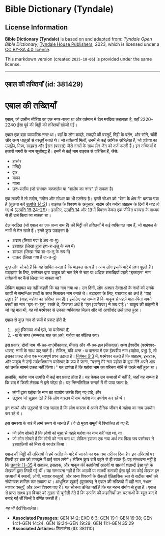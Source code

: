 # Bible Dictionary (Tyndale)

## License Information

**Bible Dictionary (Tyndale)** is based on and adapted from: _Tyndale Open Bible Dictionary_, [Tyndale House Publishers](https://tyndaleopenresources.com/), 2023, which is licensed under a [CC BY-SA 4.0 license](https://creativecommons.org/licenses/by-sa/4.0/legalcode.en).

This markdown version (created `2025-10-06`) is provided under the same license.



--------------------------------

## एबाल की तख्तियाँ (id: 381429)

एबाल की तख्तियाँ
================

एबाल, जो प्राचीन सीरिया का एक नगर\-राज्य था और वर्तमान में टेल मरदिख कहलाता है, वहाँ 2220–2240 ईसा पूर्व की मिट्टी की तख्तियाँ खोजी गईं।

एबाल एक बड़ा व्यापारिक नगर था। वहाँ के लोग कपड़े, लकड़ी की वस्तुएँ, मिट्टी के बर्तन, और सोने, चाँदी और अन्य धातुओं से वस्तुएँ बनाते थे। जो तख्तियाँ मिलीं, उनमें से कई आर्थिक अभिलेख हैं, जो एशिया का उपद्वीप, मिस्र, साइप्रस और ईरान (फारस) जैसे नगरों के साथ लेन\-देन को दर्ज करती हैं। इन तख्तियाँ में हजारों नगरों के नाम सूचीबद्ध हैं। इनमें से कई नाम बाइबल से परिचित हैं, जैसे:

* हासोर
* मगिद्दो
* द्वार
* याफा
* गाज़ा
* उरु\-सलीम (जो संभवतः यरूशलेम या "शालेम का नगर" हो सकता है)

एक तख्ती में तो सदोम, गमोरा और सोअर का भी उल्लेख है। इसमें सोअर को "बेला के क्षेत्र में" बताया गया है (तुलना करें [उत्पत्ति 14:2](https://ref.ly/Gen14:2))। बाइबल के विवरण के अनुसार, सदोम और गमोरा अब्राहम के दिनों में नष्ट हो गए थे ([उत्पत्ति 19:24–29](https://ref.ly/Gen19:24-Gen19:29))। इसलिए, [उत्पत्ति 14](https://ref.ly/Gen14:1-Gen14:24) और [19](https://ref.ly/Gen19:1-Gen19:38) में विवरण केवल एक जीवित परम्परा के माध्यम से ही दर्ज किया जा सकता था।

टेल मरदिख (जो एबाल का एक अन्य नाम हैं) की मिट्टी की तख्तियाँ में कई व्यक्तिगत नाम हैं, जो बाइबल के नामों से मेल खाते हैं। इनमें कुछ उदाहरण हैं:

* अब्राम (लिखा गया है अब\-रा\-मु)
* इस्राएल (लिखा हुआ ईश\-रा\-इलु के रूप में)
* शाऊल (लिखा गया शा\-उ\-लू के रूप में)
* दाऊद (लिखा गया है दा\-उ\-दु)

कुछ लोग सोचते हैं कि यह साबित करता है कि बाइबल सत्य है। अन्य लोग इसके बारे में प्रश्न पूछते हैं। उदाहरण के लिए, परमेश्वर द्वारा याकूब को नाम देने से चार या अधिक शताब्दियों पहले "इस्राएल" नाम तख्तियों पर कैसे लिखा जा सकता था?

लेकिन बाइबल यह नहीं कहती कि यह नाम नया था। उन दिनों, लोग अक्सर देवताओं के नामों को उनके कार्यों से सम्बन्धित शब्दों के साथ मिलाकर नाम बनाते थे। उदाहरण के लिए, यशायाह का अर्थ है "याह उद्धार है" (याह, यहोवा का संक्षिप्त रूप है)। इसलिए यह सम्भव है कि याकूब से पहले माता\-पिता अपने बच्चों का नाम "इश\-रा\-इलु" रखते थे, जिसका अर्थ है "एल \[परमेश्वर] ने जय पाई।" याकूब की कहानी में जो नई बात थी, वह थी परमेश्वर से उनका व्यक्तिगत मिलन और जो आशीर्वाद उन्हें प्राप्त हुआ।

एबाल से कुछ नाम दो रूपों में प्रकट होते हैं:

1. \-*इलु* (जिसका अर्थ एल, या परमेश्वर है)
2. *\-या* के साथ (सम्भवतः याह का अर्थ, यहोवा का संक्षिप्त रूप)

इस प्रकार, दोनों नाम *मी\-का\-या* (मीकायाह, मीका) और *मी\-का\-इल* (मीकाएल) अन्य ईश्वरीय (परमेश्वर\-धारण) नामों के साथ पाए जाते हैं। लेकिन, यदि अन्त *\-या* वास्तव में एक ईश्वरीय नाम (यहोवा, प्रभु) है, तो इसका प्रकट होना एक महत्वपूर्ण प्रश्न उठाता है। [निर्गमन 6:3](https://ref.ly/Exod6:3) में, परमेश्वर कहते हैं कि अब्राहम, इसहाक, और याकूब ने उन्हें सर्वशक्तिमान परमेश्वर के रूप में जाना, "परन्तु मेरे नाम यहोवा के द्वारा मैंने अपने आप को उनके सामने प्रकट नहीं किया।" यह दर्शाता है कि यहोवा नाम का परिचय सीनै से पहले नहीं हुआ था।

हालांकि, यहोवा नाम उत्पत्ति में कई बार प्रकट होता है। यह केवल उन कथाओं में नहीं है, जहाँ यह सम्भव है कि बाद में किसी लेखक ने इसे जोड़ा हो। यह निम्नलिखित सन्दर्भ में भी पाया जाता है:

* लोगों द्वारा यहोवा के नाम का उपयोग करके किए गए वादे, और
* उद्धरण जो सुझाव देते हैं कि लोग वास्तव में नाम यहोवा का उपयोग कर रहे थे।

इन शपथों और उद्धरणों से पता चलता है कि लोग वास्तव में अपने दैनिक जीवन में यहोवा का नाम उपयोग कर रहे थे।

इस समस्या के बारे में लम्बे समय से जानते हैं। वे दो मुख्य समूहों में विभाजित हो गए हैं:

* जो लोग सोचते हैं कि लोगों को मूसा से पहले यहोवा का नाम नहीं पता था, या
* जो लोग सोचते हैं कि लोगों को नाम पता था, लेकिन इसका एक नया अर्थ तब मिला जब परमेश्वर ने इस्राएलियों को मिस्र से स्वतंत्र किया।

एबाल की मिट्टी की तख्तियों ने हमें अतीत के बारे में जानने का एक नया तरीका दिया है। इन तख्तियों पर लिखी हर बात को समझने में कई साल लगेंगे। लेकिन कुछ बातें पहले से ही स्पष्ट हैं: यह सम्भावना नहीं है कि [उत्पत्ति 11–35](https://ref.ly/Gen11:1-Gen35:29) में अब्राहम, इसहाक, और याकूब की कहानियाँ आठवीं या सातवीं शताब्दी ईसा पूर्व के लेखकों द्वारा लिखी गई थीं। यह सम्भावना नहीं है कि आठवीं या सातवीं शताब्दी ईसा पूर्व का कोई लेखक इन अध्यायों में स्थानों, लोगों, व्यापार वस्तुओं, और अन्य विवरणों के सैकड़ों ऐतिहासिक रूप से सटीक नामों को संयोगवश शामिल कर सकता था। आधुनिक खुदाई (पुरातत्व) ने एबाल की तख्तियों में वही नाम, स्थान, व्यापार वस्तुएँ, और अन्य विवरण पाए हैं। यह सोचना उचित नहीं है कि यह महज संयोग से हुआ है। एबाल से प्राप्त साक्ष्य इस विचार को दृढ़ता से चुनौती देते हैं कि उत्पत्ति की कहानियाँ उन घटनाओं के बहुत बाद में बनाई गई थीं जिन्हें वे वर्णित करती हैं।

*यह भी देखें* शिलालेख।

* **Associated Passages:** GEN 14:2; EXO 6:3; GEN 19:1–GEN 19:38; GEN 14:1–GEN 14:24; GEN 19:24–GEN 19:29; GEN 11:1–GEN 35:29
* **Associated Articles:** शिलालेख (ID: 381110)

